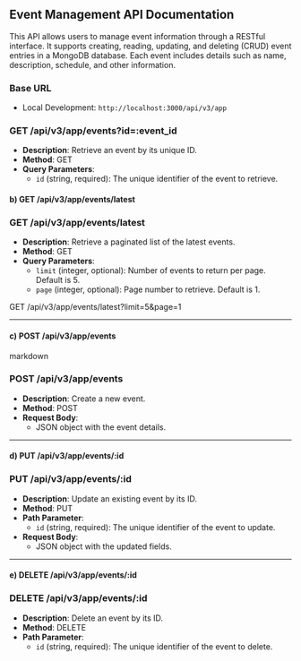 ## Event Management API Documentation

This API allows users to manage event information through a RESTful interface. It supports creating, reading, updating, and deleting (CRUD) event entries in a MongoDB database. Each event includes details such as name, description, schedule, and other information.

### Base URL
- Local Development: `http://localhost:3000/api/v3/app`

### GET /api/v3/app/events?id=:event_id
- **Description**: Retrieve an event by its unique ID.
- **Method**: GET
- **Query Parameters**:
  - `id` (string, required): The unique identifier of the event to retrieve.
  
#### b) **GET /api/v3/app/events/latest**


### GET /api/v3/app/events/latest
- **Description**: Retrieve a paginated list of the latest events.
- **Method**: GET
- **Query Parameters**:
  - `limit` (integer, optional): Number of events to return per page. Default is 5.
  - `page` (integer, optional): Page number to retrieve. Default is 1.
  

GET /api/v3/app/events/latest?limit=5&page=1


---

#### c) **POST /api/v3/app/events**

markdown
### POST /api/v3/app/events
- **Description**: Create a new event.
- **Method**: POST
- **Request Body**:
  - JSON object with the event details.

---

#### d) **PUT /api/v3/app/events/:id**


### PUT /api/v3/app/events/:id
- **Description**: Update an existing event by its ID.
- **Method**: PUT
- **Path Parameter**:
  - `id` (string, required): The unique identifier of the event to update.
- **Request Body**:
  - JSON object with the updated fields.


---

#### e) **DELETE /api/v3/app/events/:id**


### DELETE /api/v3/app/events/:id
- **Description**: Delete an event by its ID.
- **Method**: DELETE
- **Path Parameter**:
  - `id` (string, required): The unique identifier of the event to delete.




  


